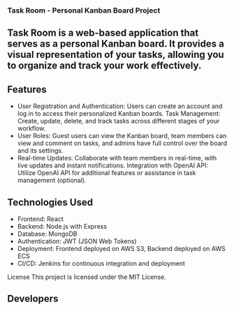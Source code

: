 ### Task Room - Personal Kanban Board Project
## Task Room is a web-based application that serves as a personal Kanban board. It provides a visual representation of your tasks, allowing you to organize and track your work effectively.

## Features
- User Registration and Authentication: Users can create an account and log in to access their personalized Kanban boards.
Task Management: Create, update, delete, and track tasks across different stages of your workflow.
- User Roles: Guest users can view the Kanban board, team members can view and comment on tasks, and admins have full control over the board and its settings.
- Real-time Updates: Collaborate with team members in real-time, with live updates and instant notifications.
Integration with OpenAI API: Utilize OpenAI API for additional features or assistance in task management (optional).
## Technologies Used
- Frontend: React
- Backend: Node.js with Express
- Database: MongoDB
- Authentication: JWT (JSON Web Tokens)
- Deployment: Frontend deployed on AWS S3, Backend deployed on AWS ECS
- CI/CD: Jenkins for continuous integration and deployment

License
This project is licensed under the MIT License.

## Developers 







